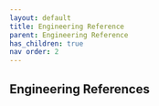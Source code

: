 ```yaml
---
layout: default
title: Engineering Reference
parent: Engineering Reference
has_children: true
nav order: 2
---
```


## Engineering References
